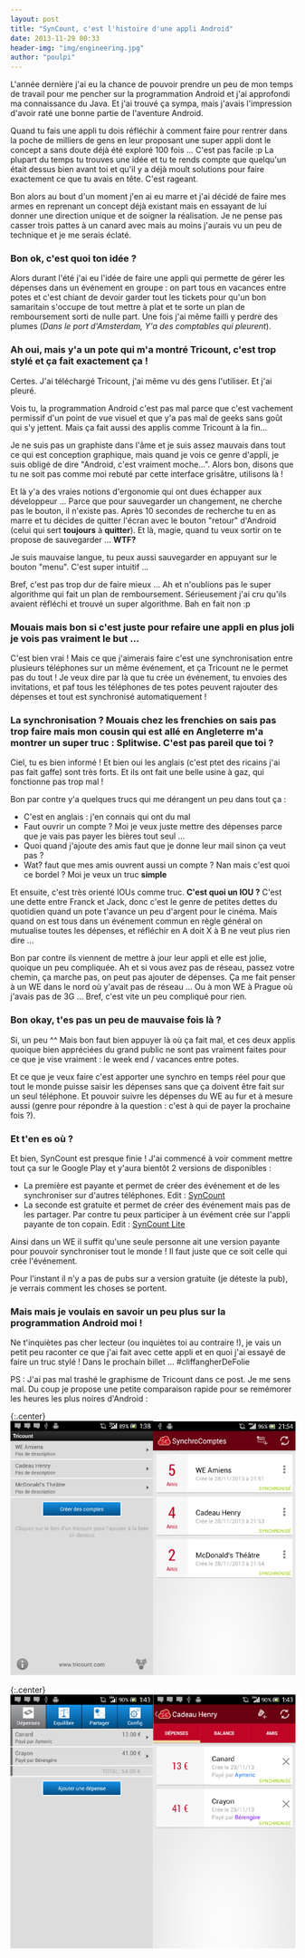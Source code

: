 ```yaml
---
layout: post
title: "SynCount, c'est l'histoire d'une appli Android"
date: 2013-11-29 00:33
header-img: "img/engineering.jpg"
author: "poulpi"
---
```


L'année dernière j'ai eu la chance de pouvoir prendre un peu de mon temps de travail pour me pencher sur la programmation 
Android et j'ai approfondi ma connaissance du Java. Et j'ai trouvé ça sympa, mais j'avais l'impression d'avoir raté une bonne
 partie de l'aventure Android.

Quand tu fais une appli tu dois réfléchir à comment faire pour rentrer dans la poche de milliers de gens en leur proposant une
 super appli dont le concept a sans doute déjà été exploré 100 fois ... C'est pas facile :p La plupart du temps tu trouves une 
 idée et tu te rends compte que quelqu'un était dessus bien avant toi et qu'il y a déjà moult solutions pour faire exactement ce
 que tu avais en tête. C'est rageant.

Bon alors au bout d'un moment j'en ai eu marre et j'ai décidé de faire mes armes en reprenant un concept déjà existant mais en 
essayant de lui donner une direction unique et de soigner la réalisation. Je ne pense pas casser trois pattes à un canard avec 
mais au moins j'aurais vu un peu de technique et je me serais éclaté.

### Bon ok, c'est quoi ton idée ?

Alors durant l'été j'ai eu l'idée de faire une appli qui permette de gérer les dépenses dans un événement en groupe : on part tous
 en vacances entre potes et c'est chiant de devoir garder tout les tickets pour qu'un bon samaritain s'occupe de tout mettre à plat
 et te sorte un plan de remboursement sorti de nulle part. Une fois j'ai même failli y perdre des plumes (*Dans le port d'Amsterdam,
 Y'a des comptables qui pleurent*).

### Ah oui, mais y'a un pote qui m'a montré Tricount, c'est trop stylé et ça fait exactement ça !

Certes. J'ai téléchargé Tricount, j'ai même vu des gens l'utiliser. Et j'ai pleuré.

Vois tu, la programmation Android c'est pas mal parce que c'est vachement permissif d'un point de vue visuel et que y'a pas mal de 
geeks sans goût qui s'y jettent. Mais ça fait aussi des applis comme Tricount à la fin...

Je ne suis pas un graphiste dans l'âme et je suis assez mauvais dans tout ce qui est conception graphique, mais quand je vois ce genre 
d'appli, je suis obligé de dire "Android, c'est vraiment moche...". Alors bon, disons que tu ne soit pas comme moi rebuté par cette 
interface grisâtre, utilisons là !

Et là y'a des vraies notions d'ergonomie qui ont dues échapper aux développeur ... Parce que pour sauvegarder un changement, ne cherche
 pas le bouton, il n'existe pas. Après 10 secondes de recherche tu en as marre et tu décides de quitter l'écran avec le bouton "retour" 
 d'Android (celui qui sert **toujours** à **quitter**). Et là, magie, quand tu veux sortir on te propose de sauvegarder ... **WTF?**

Je suis mauvaise langue, tu peux aussi sauvegarder en appuyant sur le bouton "menu". C'est super intuitif ...

Bref, c'est pas trop dur de faire mieux ... Ah et n'oublions pas le super algorithme qui fait un plan de remboursement. Sérieusement j'ai
 cru qu'ils avaient réfléchi et trouvé un super algorithme. Bah en fait non :p

### Mouais mais bon si c'est juste pour refaire une appli en plus joli je vois pas vraiment le but ...

C'est bien vrai ! Mais ce que j'aimerais faire c'est une synchronisation entre plusieurs téléphones sur un même événement, et ça Tricount ne le
 permet pas du tout  ! Je veux dire par là que tu crée un événement, tu envoies des invitations, et paf tous les téléphones de tes potes peuvent
 rajouter des dépenses et tout est synchronisé automatiquement !

### La synchronisation ? Mouais chez les frenchies on sais pas trop faire mais mon cousin qui est allé en Angleterre m'a montrer un super truc : Splitwise. C'est pas pareil que toi ?

Ciel, tu es bien informé ! Et bien oui les anglais (c'est ptet des ricains j'ai pas fait gaffe) sont très forts. Et ils ont fait une belle usine à 
gaz, qui fonctionne pas trop mal !

Bon par contre y'a quelques trucs qui me dérangent un peu dans tout ça :

- C'est en anglais : j'en connais qui ont du mal
- Faut ouvrir un compte ? Moi je veux juste mettre des dépenses parce que je vais pas payer les bières tout seul ...
- Quoi quand j'ajoute des amis faut que je donne leur mail sinon ça veut pas ?
- Wat? faut que mes amis ouvrent aussi un compte ? Nan mais c'est quoi ce bordel ? Moi je veux un truc **simple**

Et ensuite, c'est très orienté IOUs comme truc. **C'est quoi un IOU ?** C'est une dette entre Franck et Jack, donc c'est le genre de petites dettes 
du quotidien quand un pote t'avance un peu d'argent pour le cinéma. Mais quand on est tous dans un événement commun en règle général on mutualise 
toutes les dépenses, et réfléchir en A doit X à B ne veut plus rien dire ...

Bon par contre ils viennent de mettre à jour leur appli et elle est jolie, quoique un peu compliquée. Ah et si vous avez pas de réseau, passez votre
 chemin, ça marche pas, on peut pas ajouter de dépenses. Ça me fait penser à un WE dans le nord où y'avait pas de réseau ... Ou à mon WE à Prague où 
 j'avais pas de 3G ... Bref, c'est vite un peu compliqué pour rien.

### Bon okay, t'es pas un peu de mauvaise fois là ?

Si, un peu ^^ Mais bon faut bien appuyer là où ça fait mal, et ces deux applis quoique bien appréciées du grand public ne sont pas vraiment faites pour 
ce que je vise vraiment : le week end / vacances entre potes.

Et ce que je veux faire c'est apporter une synchro en temps réel pour que tout le monde puisse saisir les dépenses sans que ça doivent être fait sur un 
seul téléphone. Et pouvoir suivre les dépenses du WE au fur et à mesure aussi (genre pour répondre à la question : c'est à qui de payer la prochaine fois ?).

### Et t'en es où ?

Et bien, SynCount est presque finie ! J'ai commencé à voir comment mettre tout ça sur le Google Play et y'aura bientôt 2 versions de disponibles :

- La première est payante et permet de créer des événement et de les synchroniser sur d'autres téléphones. Edit : [SynCount](https://play.google.com/store/apps/details?id=fr.poulpi.synchrocomptes.pro)
- La seconde est gratuite et permet de créer des événement mais pas de les partager. Par contre tu peux participer à un évément crée sur l'appli payante de ton copain. Edit : [SynCount Lite](https://play.google.com/store/apps/details?id=fr.poulpi.synchrocomptes.free)

Ainsi dans un WE il suffit qu'une seule personne ait une version payante pour pouvoir synchroniser tout le monde ! Il faut juste que ce soit celle qui crée l'événement.

Pour l'instant il n'y a pas de pubs sur a version gratuite (je déteste la pub), je verrais comment les choses se portent.

### Mais mais je voulais en savoir un peu plus sur la programmation Android moi !

Ne t'inquiètes pas cher lecteur (ou inquiètes toi au contraire !), je vais un petit peu raconter ce que j'ai fait avec cette appli et en quoi j'ai essayé 
de faire un truc stylé ! Dans le prochain billet ... #cliffangherDeFolie

PS : J'ai pas mal trashé le graphisme de Tricount dans ce post. Je me sens mal. Du coup je propose une petite comparaison rapide pour se remémorer les heures
 les plus noires d'Android :

{:.center}
![Miam](/img/sc_tricount_events.png)

{:.center}
![Faut avouer qu'en 1998 le gris était à la mode](/img/sc_tricount_spendings.png)